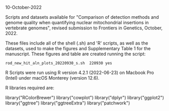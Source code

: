 
10-October-2022

Scripts and datasets available for "Comparison of detection methods
and genome quality when quantifying nuclear mitochondrial insertions
in vertebrate genomes", revised submission to Frontiers in Genetics, October,
2022.

These files include all of the shell (.sh) and 'R' scripts, as well as
the datasets, used to make the figures and Supplementary Table 1 for the
manuscript.  These figures and table are created running the script:

```
rod_new_hit_aln_plots_20220930_s.sh  220930 yes
```

R Scripts were run using R version 4.2.1 (2022-06-23) on Macbook Pro
(Intel) under macOS Monterey (version 12.6).

R libraries required are:

library("RColorBrewer")
library("cowplot")
library("dplyr")
library("ggplot2")
library("ggtree")
library("ggtreeExtra")
library("patchwork")


